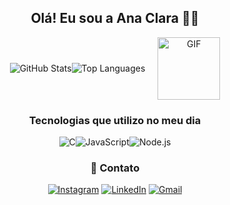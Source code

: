 <div align="center">
  
## Olá! Eu sou a Ana Clara 👋🏻

<div style="display: flex; align-items: center; justify-content: center;">
  <img src="https://github-readme-stats.vercel.app/api?username=Aninha-dev&show_icons=true&theme=dracula" alt="GitHub Stats" />
  <div style="display: flex; align-items: center; justify-content: center;">
    <img src="https://github-readme-stats.vercel.app/api/top-langs/?username=Aninha-dev&layout=compact&theme=dracula&hide=javascript,html,css" alt="Top Languages" style="margin-right: 20px;" />
    <img src="https://i.gifer.com/7V0.gif" alt="GIF" style="width: 100px;" />
  </div>
</div>

<h3 style="text-align: center;">Tecnologias que utilizo no meu dia</h3>
<div style="display: flex; justify-content: center; align-items: center;">
  <img src="https://img.shields.io/badge/C-00599C?style=for-the-badge&logo=c&logoColor=white" alt="C" />
  <img src="https://img.shields.io/badge/JavaScript-F7DF1E?style=for-the-badge&logo=javascript&logoColor=black" alt="JavaScript" />
  <img src="https://img.shields.io/badge/Node.js-43853D?style=for-the-badge&logo=node.js&logoColor=white" alt="Node.js" />
</div>

<h3 style="text-align: center;">📲 Contato</h3
                                           
[![Instagram](https://img.shields.io/badge/Instagram-E4405F?style=for-the-badge&logo=instagram&logoColor=white)](https://instagram.com/_anclc)
[![LinkedIn](https://img.shields.io/badge/LinkedIn-0077B5?style=for-the-badge&logo=linkedin&logoColor=white)](https://www.linkedin.com/in/ana-clara-correia-bb6b2a331/)
[![Gmail](https://img.shields.io/badge/Gmail-D14836?style=for-the-badge&logo=gmail&logoColor=white)](mailto:anacclaracorreia@gmail.com)
